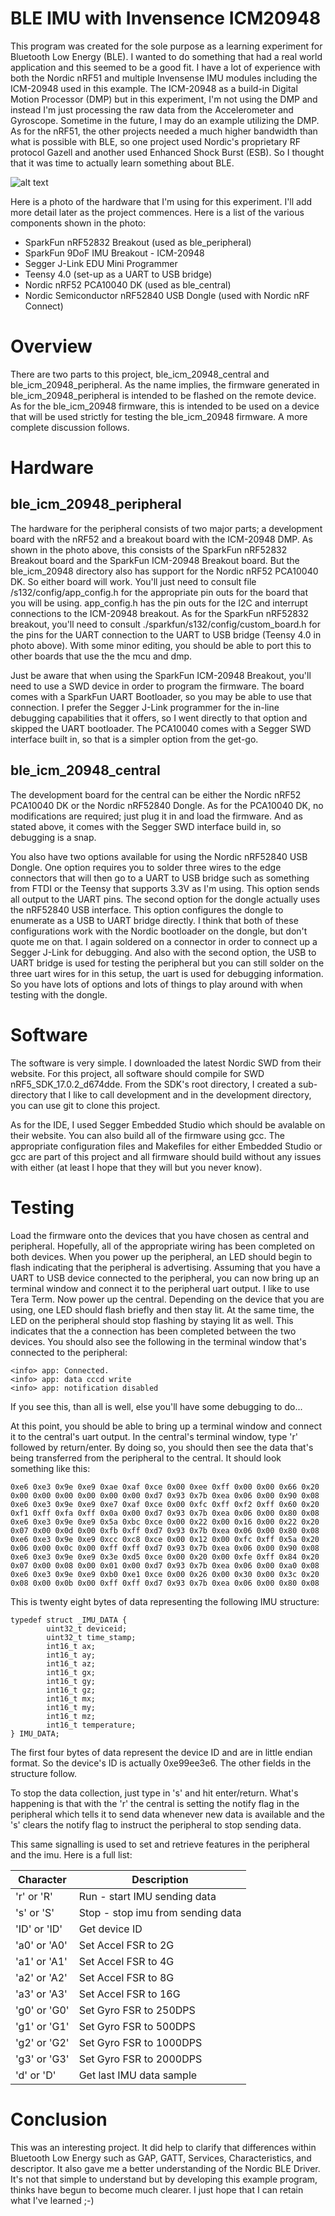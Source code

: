 BLE IMU with Invensence ICM20948
====================

This program was created for the sole purpose as a learning experiment for Bluetooth Low Energy (BLE).  I wanted to do something that had a real world application and this seemed to be a good fit.  I have a lot of experience with both the Nordic nRF51 and multiple Invensense IMU modules including the ICM-20948 used in this example.  The ICM-20948 as a build-in Digital Motion Processor (DMP) but in this experiment, I'm not using the DMP and instead I'm just processing the raw data from the Accelerometer and Gyroscope.  Sometime in the future, I may do an example utilizing the DMP.  As for the nRF51, the other projects needed a much higher bandwidth than what is possible with BLE, so one project used Nordic's proprietary RF protocol Gazell and another used Enhanced Shock Burst (ESB).  So I thought that it was time to actually learn something about BLE.

![alt text](./images/hardware_setup.jpg?raw=true "BLM Example Hardware Setup")

Here is a photo of the hardware that I'm using for this experiment.  I'll add more detail later as the project commences.  Here is a list of the various components shown in the photo:

<ul>
<li>SparkFun nRF52832 Breakout (used as ble_peripheral)</li>
<li>SparkFun 9DoF IMU Breakout - ICM-20948</li>
<li>Segger J-Link EDU Mini Programmer</li>
<li>Teensy 4.0 (set-up as a UART to USB bridge)</li>
<li>Nordic nRF52 PCA10040 DK (used as ble_central)</li>
<li>Nordic Semiconductor nRF52840 USB Dongle (used with Nordic nRF Connect)</li>
</ul>

Overview
========

There are two parts to this project, ble_icm_20948_central and ble_icm_20948_peripheral.  As the name implies, the firmware generated in ble_icm_20948_peripheral is intended to be flashed on the remote device.  As for the ble_icm_20948 firmware, this is intended to be used on a device that will be used strictly for testing the ble_icm_20948 firmware.  A more complete discussion follows.

Hardware
========

ble_icm_20948_peripheral
------------------------

The hardware for the peripheral consists of two major parts; a development board with the nRF52 and a breakout board with the ICM-20948 DMP.  As shown in the photo above, this consists of the SparkFun nRF52832 Breakout board and the SparkFun ICM-20948 Breakout board.  But the ble_icm_20948 directory also has support for the Nordic nRF52 PCA10040 DK.  So either board will work.  You'll just need to consult file <board>/s132/config/app_config.h for the appropriate pin outs for the board that you will be using.  app_config.h has the pin outs for the I2C and interrupt connections to the ICM-20948 breakout.  As for the SparkFun nRF52832 breakout, you'll need to consult ./sparkfun/s132/config/custom_board.h for the pins for the UART connection to the UART to USB bridge (Teensy 4.0 in photo above).  With some minor editing, you should be able to port this to other boards that use the the mcu and dmp.  

Just be aware that when using the SparkFun ICM-20948 Breakout, you'll need to use a SWD device in order to program the firmware.  The board comes with a SparkFun UART Bootloader, so you may be able to use that connection.  I prefer the Segger J-Link programmer for the in-line debugging capabilities that it offers, so I went directly to that option and skipped the UART bootloader.  The PCA10040 comes with a Segger SWD interface built in, so that is a simpler option from the get-go.  

ble_icm_20948_central
---------------------

The development board for the central can be either the Nordic nRF52 PCA10040 DK or the Nordic nRF52840 Dongle.  As for the PCA10040 DK, no modifications are required; just plug it in and load the firmware.  And as stated above, it comes with the Segger SWD interface build in, so debugging is a snap.  

You also have two options available for using the Nordic nRF52840 USB Dongle.  One option requires you to solder three wires to the edge connectors that will then go to a UART to USB bridge such as something from FTDI or the Teensy that supports 3.3V as I'm using.  This option sends all output to the UART pins.  The second option for the dongle actually uses the nRF52840 USB interface.  This option configures the dongle to enumerate as a USB to UART bridge directly.  I think that both of these configurations work with the Nordic bootloader on the dongle, but don't quote me on that.  I again soldered on a connector in order to connect up a Segger J-Link for debugging.  And also with the second option, the USB to UART bridge is used for testing the peripheral but you can still solder on the three uart wires for in this setup, the uart is used for debugging information.  So you have lots of options and lots of things to play around with when testing with the dongle. 

Software
========

The software is very simple.  I downloaded the latest Nordic SWD from their website.  For this project, all software should compile for SWD nRF5_SDK_17.0.2_d674dde.  From the SDK's root directory, I created a sub-directory that I like to call development and in the development directory, you can use git to clone this project.  

As for the IDE, I used Segger Embedded Studio which should be avalable on their website.   You can also build all of the firmware using gcc.  The appropriate configuration files and Makefiles for either Embedded Studio or gcc are part of this project and all firmware should build without any issues with either (at least I hope that they will but you never know). 

Testing
=======

Load the firmware onto the devices that you have chosen as central and peripheral.  Hopefully, all of the appropriate wiring has been completed on both devices.  When you power up the peripheral, an LED should begin to flash indicating that the peripheral is advertising.  Assuming that you have a UART to USB device connected to the peripheral, you can now bring up an terminal window and connect it to the peripheral uart output.  I like to use Tera Term.  Now power up the central.  Depending on the device that you are using, one LED should flash briefly and then stay lit.  At the same time, the LED on the peripheral should stop flashing by staying lit as well.  This indicates that the a connection has been completed between the two devices.  You should also see the following in the terminal window that's connected to the peripheral:

```
<info> app: Connected.
<info> app: data cccd write
<info> app: notification disabled
```
If you see this, than all is well, else you'll have some debugging to do... 

At this point, you should be able to bring up a terminal window and connect it to the central's uart output.  In the central's terminal window, type 'r' followed by return/enter.  By doing so, you should then see the data that's being transferred from the peripheral to the central.  It should look something like this:

```
0xe6 0xe3 0x9e 0xe9 0xae 0xaf 0xce 0x00 0xee 0xff 0x00 0x00 0x66 0x20 0x00 0x00 0x00 0x00 0x00 0x00 0xd7 0x93 0x7b 0xea 0x06 0x00 0x90 0x08
0xe6 0xe3 0x9e 0xe9 0xe7 0xaf 0xce 0x00 0xfc 0xff 0xf2 0xff 0x60 0x20 0xf1 0xff 0xfa 0xff 0x0a 0x00 0xd7 0x93 0x7b 0xea 0x06 0x00 0x80 0x08
0xe6 0xe3 0x9e 0xe9 0x5a 0xbc 0xce 0x00 0x22 0x00 0x16 0x00 0x22 0x20 0x07 0x00 0x0d 0x00 0xfb 0xff 0xd7 0x93 0x7b 0xea 0x06 0x00 0x80 0x08
0xe6 0xe3 0x9e 0xe9 0xcc 0xc8 0xce 0x00 0x12 0x00 0xfc 0xff 0x5a 0x20 0x06 0x00 0x0c 0x00 0xff 0xff 0xd7 0x93 0x7b 0xea 0x06 0x00 0x90 0x08
0xe6 0xe3 0x9e 0xe9 0x3e 0xd5 0xce 0x00 0x20 0x00 0xfe 0xff 0x84 0x20 0x07 0x00 0x08 0x00 0x01 0x00 0xd7 0x93 0x7b 0xea 0x06 0x00 0xa0 0x08
0xe6 0xe3 0x9e 0xe9 0xb0 0xe1 0xce 0x00 0x26 0x00 0x30 0x00 0x3c 0x20 0x08 0x00 0x0b 0x00 0xff 0xff 0xd7 0x93 0x7b 0xea 0x06 0x00 0x80 0x08
```

This is twenty eight bytes of data representing the following IMU structure:

```
typedef struct _IMU_DATA {
        uint32_t deviceid;
        uint32_t time_stamp;
        int16_t ax;
        int16_t ay;
        int16_t az;
        int16_t gx;
        int16_t gy;
        int16_t gz;
        int16_t mx;
        int16_t my;
        int16_t mz;
        int16_t temperature;
} IMU_DATA;
```

The first four bytes of data represent the device ID and are in little endian format.  So the device's ID is actually 0xe99ee3e6.   The other fields in the structure follow.  

To stop the data collection, just type in 's' and hit enter/return.  What's happening is that with the 'r' the central is setting the notify flag in the peripheral which tells it to send data whenever new data is available and the 's' clears the notify flag to instruct the peripheral to stop sending data.

This same signalling is used to set and retrieve features in the peripheral and the imu.  Here is a full list:

| Character | Description |
| --------- | ----------- |
| 'r' or 'R'   | Run - start IMU sending data |
| 's' or 'S'   | Stop - stop imu from sending data |
| 'ID' or 'ID' | Get device ID |
| 'a0' or 'A0' | Set Accel FSR to 2G |
| 'a1' or 'A1' | Set Accel FSR to 4G |
| 'a2' or 'A2' | Set Accel FSR to 8G |
| 'a3' or 'A3' | Set Accel FSR to 16G |
| 'g0' or 'G0' | Set Gyro FSR to 250DPS |
| 'g1' or 'G1' | Set Gyro FSR to 500DPS |
| 'g2' or 'G2' | Set Gyro FSR to 1000DPS |
| 'g3' or 'G3' | Set Gyro FSR to 2000DPS |
| 'd' or 'D'   | Get last IMU data sample |

Conclusion
==========

This was an interesting project.  It did help to clarify that differences within Bluetooth Low Energy such as GAP, GATT, Services, Characteristics, and descriptor.  It also gave me a better understanding of the Nordic BLE Driver.  It's not that simple to understand but by developing this example program, thinks have begun to become much clearer.  I just hope that I can retain what I've learned ;-)
